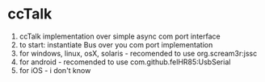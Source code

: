 # ccTalk
1. ccTalk implementation over simple async com port interface
2. to start: instantiate Bus over you com port implementation
3. for windows, linux, osX, solaris - recomended to use org.scream3r:jssc
4. for android - recomended to use com.github.felHR85:UsbSerial
5. for iOS - i don't know